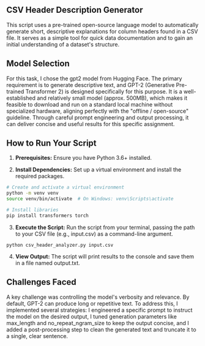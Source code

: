 ## CSV Header Description Generator

This script uses a pre-trained open-source language model to automatically generate short, descriptive explanations for column headers found in a CSV file. It serves as a simple tool for quick data documentation and to gain an initial understanding of a dataset's structure.

## Model Selection

For this task, I chose the gpt2 model from Hugging Face. The primary requirement is to generate descriptive text, and GPT-2 (Generative Pre-trained Transformer 2) is designed specifically for this purpose. It is a well-established and relatively small model (approx. 500MB), which makes it feasible to download and run on a standard local machine without specialized hardware, aligning perfectly with the "offline / open-source" guideline. Through careful prompt engineering and output processing, it can deliver concise and useful results for this specific assignment.

## How to Run Your Script

1. **Prerequisites:** Ensure you have Python 3.6+ installed.

2. **Install Dependencies:** Set up a virtual environment and install the required packages.
```bash
# Create and activate a virtual environment
python -m venv venv
source venv/bin/activate  # On Windows: venv\Scripts\activate

# Install libraries
pip install transformers torch
```

3. **Execute the Script:** Run the script from your terminal, passing the path to your CSV file (e.g., input.csv) as a command-line argument.
```
python csv_header_analyzer.py input.csv
```

4. **View Output:** The script will print results to the console and save them in a file named output.txt.

## Challenges Faced

A key challenge was controlling the model's verbosity and relevance. By default, GPT-2 can produce long or repetitive text. To address this, I implemented several strategies: I engineered a specific prompt to instruct the model on the desired output, I tuned generation parameters like max_length and no_repeat_ngram_size to keep the output concise, and I added a post-processing step to clean the generated text and truncate it to a single, clear sentence.
